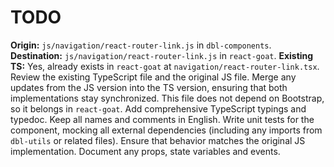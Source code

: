 # TODO

**Origin:** `js/navigation/react-router-link.js` in `dbl-components`.
**Destination:** `js/navigation/react-router-link.js` in `react-goat`.
**Existing TS:** Yes, already exists in `react-goat` at `navigation/react-router-link.tsx`.
Review the existing TypeScript file and the original JS file. Merge any updates from the JS version into the TS version, ensuring that both implementations stay synchronized.
This file does not depend on Bootstrap, so it belongs in `react-goat`.
Add comprehensive TypeScript typings and typedoc. Keep all names and comments in English.
Write unit tests for the component, mocking all external dependencies (including any imports from `dbl-utils` or related files). Ensure that behavior matches the original JS implementation.
Document any props, state variables and events.